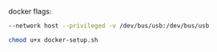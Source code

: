docker flags:

```bash
--network host --privileged -v /dev/bus/usb:/dev/bus/usb
```
```bash
chmod u+x docker-setup.sh
```
